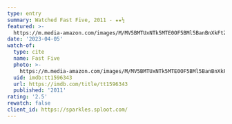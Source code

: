 ```yaml
---
type: entry
summary: Watched Fast Five, 2011 - ★★½
featured: >-
  https://m.media-amazon.com/images/M/MV5BMTUxNTk5MTE0OF5BMl5BanBnXkFtZTcwMjA2NzY3NA@@._V1_SX300.jpg
date: '2023-04-05'
watch-of:
  type: cite
  name: Fast Five
  photo: >-
    https://m.media-amazon.com/images/M/MV5BMTUxNTk5MTE0OF5BMl5BanBnXkFtZTcwMjA2NzY3NA@@._V1_SX300.jpg
  uid: imdb:tt1596343
  url: https://imdb.com/title/tt1596343
  published: '2011'
rating: '2.5'
rewatch: false
client_id: https://sparkles.sploot.com/
---
```


